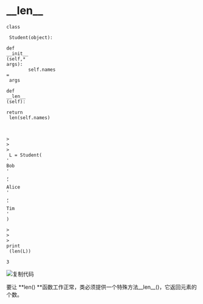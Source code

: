 # \_\_len\_\_

```text
class
```

```text
 Student(object):

def
__init__
(self,*
args):
        self.names 
=
 args

def
__len__
(self):

return
 len(self.names)



>
>
>
 L = Student(
'
Bob
'
,
'
Alice
'
,
'
Tim
'
)

>
>
>
print
 (len(L))

3
```

![&#x590D;&#x5236;&#x4EE3;&#x7801;](https://common.cnblogs.com/images/copycode.gif)

要让 **len\(\) **函数工作正常，类必须提供一个特殊方法\_\_len\_\_\(\)，它返回元素的个数。

